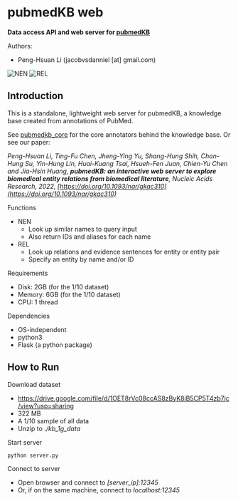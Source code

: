 # pubmedKB web

**Data access API and web server for [pubmedKB](https://github.com/jacobvsdanniel/pubmedkb_core)**

Authors:
- Peng-Hsuan Li (jacobvsdanniel [at] gmail.com)

![NEN](https://github.com/jacobvsdanniel/pubmedkb_web/blob/main/image_dir/web_nen.png)
![REL](https://github.com/jacobvsdanniel/pubmedkb_web/blob/main/image_dir/web_rel.png)

## Introduction

This is a standalone, lightweight web server for pubmedKB, a knowledge base created from annotations of PubMed.

See [pubmedkb_core](https://github.com/jacobvsdanniel/pubmedkb_core) for the core annotators behind the knowledge base. Or see our paper:

*Peng-Hsuan Li, Ting-Fu Chen, Jheng-Ying Yu, Shang-Hung Shih, Chan-Hung Su, Yin-Hung Lin, Huai-Kuang Tsai, Hsueh-Fen Juan, Chien-Yu Chen and Jia-Hsin Huang, **pubmedKB: an interactive web server to explore biomedical entity relations from biomedical literature**, Nucleic Acids Research, 2022, [https://doi.org/10.1093/nar/gkac310](https://doi.org/10.1093/nar/gkac310)*

Functions
- NEN
  - Look up similar names to query input
  - Also return IDs and aliases for each name
- REL
  - Look up relations and evidence sentences for entity or entity pair
  - Specify an entity by name and/or ID

Requirements
  - Disk: 2GB (for the 1/10 dataset)
  - Memory: 6GB (for the 1/10 dataset)
  - CPU: 1 thread

Dependencies
  - OS-independent
  - python3
  - Flask (a python package)

## How to Run

Download dataset
- https://drive.google.com/file/d/1OET8rVc08ccAS8zByK8iB5CP5T4zb7jc/view?usp=sharing
- 322 MB
- A 1/10 sample of all data
- Unzip to *./kb_1g_data*

Start server
```bash
python server.py
```

Connect to server
- Open browser and connect to *[server_ip]:12345*
- Or, if on the same machine, connect to *localhost:12345*
